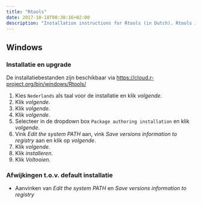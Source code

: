 ```yaml
---
title: "Rtools"
date: 2017-10-18T00:30:16+02:00
description: "Installation instructions for Rtools (in Dutch). Rtools is a collection of resources for building packages for R under Microsoft Windows."
---
```


## Windows

### Installatie en upgrade

De installatiebestanden zijn beschikbaar via https://cloud.r-project.org/bin/windows/Rtools/

1. Kies `Nederlands` als taal voor de installatie en klik _volgende_.
1. Klik _volgende_.
1. Klik _volgende_.
1. Klik _volgende_.
1. Selecteer in de dropdown box `Package authoring installation` en klik _volgende_.
1. Vink _Edit the system PATH_ aan, vink _Save versions information to registry_ aan en klik op _volgende_.
1. Klik _volgende_.
1. Klik _installeren_.
1. Klik _Voltooien_.

### Afwijkingen t.o.v. default installatie

- Aanvinken van _Edit the system PATH_ en _Save versions information to registry_ 
